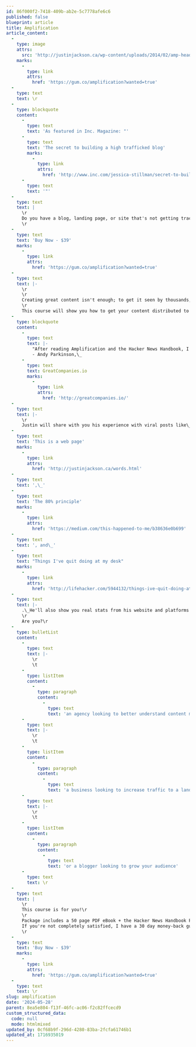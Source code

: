 ```yaml
---
id: 86f000f2-7418-409b-ab2e-5c7778afe6c6
published: false
blueprint: article
title: Amplification
article_content:
  -
    type: image
    attrs:
      src: 'http://justinjackson.ca/wp-content/uploads/2014/02/amp-header.jpg'
    marks:
      -
        type: link
        attrs:
          href: 'https://gum.co/amplification?wanted=true'
  -
    type: text
    text: \r
  -
    type: blockquote
    content:
      -
        type: text
        text: 'As featured in Inc. Magazine: "'
      -
        type: text
        text: 'The secret to building a high trafficked blog'
        marks:
          -
            type: link
            attrs:
              href: 'http://www.inc.com/jessica-stillman/secret-to-building-a-well-trafficked-blog.html'
      -
        type: text
        text: '"'
  -
    type: text
    text: |
      \r
      Do you have a blog, landing page, or site that's not getting traction? Looking to build a larger audience?\r
      \r
  -
    type: text
    text: 'Buy Now - $39'
    marks:
      -
        type: link
        attrs:
          href: 'https://gum.co/amplification?wanted=true'
  -
    type: text
    text: |-
      \r
      \r
      Creating great content isn't enough; to get it seen by thousands, you need amplification.\r
      \r
      This course will show you how to get your content distributed to bigger audiences by tapping into the right networks.\r
  -
    type: blockquote
    content:
      -
        type: text
        text: |-
          "After reading Amplification and the Hacker News Handbook, I was able to get 2 articles on the front page of Hacker News in one week."\r
          - Andy Parkinson,\_
      -
        type: text
        text: GreatCompanies.io
        marks:
          -
            type: link
            attrs:
              href: 'http://greatcompanies.io/'
  -
    type: text
    text: |-
      \r
      Justin will share with you his experience with viral posts like\_
  -
    type: text
    text: 'This is a web page'
    marks:
      -
        type: link
        attrs:
          href: 'http://justinjackson.ca/words.html'
  -
    type: text
    text: ',\_'
  -
    type: text
    text: 'The 80% principle'
    marks:
      -
        type: link
        attrs:
          href: 'https://medium.com/this-happened-to-me/b38636e0b699'
  -
    type: text
    text: ', and\_'
  -
    type: text
    text: "Things I've quit doing at my desk"
    marks:
      -
        type: link
        attrs:
          href: 'http://lifehacker.com/5944132/things-ive-quit-doing-at-my-desk'
  -
    type: text
    text: |-
      .\_He'll also show you real stats from his website and platforms like Medium and Lifehacker.\r
      \r
      Are you?\r
  -
    type: bulletList
    content:
      -
        type: text
        text: |-
          \r
          \t
      -
        type: listItem
        content:
          -
            type: paragraph
            content:
              -
                type: text
                text: 'an agency looking to better understand content marketing'
      -
        type: text
        text: |-
          \r
          \t
      -
        type: listItem
        content:
          -
            type: paragraph
            content:
              -
                type: text
                text: 'a business looking to increase traffic to a landing page'
      -
        type: text
        text: |-
          \r
          \t
      -
        type: listItem
        content:
          -
            type: paragraph
            content:
              -
                type: text
                text: 'or a blogger looking to grow your audience'
      -
        type: text
        text: \r
  -
    type: text
    text: |
      \r
      This course is for you!\r
      \r
      Package includes a 50 page PDF eBook + the Hacker News Handbook PDF (24 pages) + 4 videos + Excel worksheet + bonus materials.\r
      If you're not completely satisfied, I have a 30 day money-back guarantee.\r
      \r
  -
    type: text
    text: 'Buy Now - $39'
    marks:
      -
        type: link
        attrs:
          href: 'https://gum.co/amplification?wanted=true'
  -
    type: text
    text: \r
slug: amplification
date: '2024-05-28'
parent: 8ea5e804-f13f-46fc-ac06-f2c82ffcecd9
custom_structured_data:
  code: null
  mode: htmlmixed
updated_by: 0cf68b9f-296d-4280-83ba-2fcfa61746b1
updated_at: 1716935019
---
```

